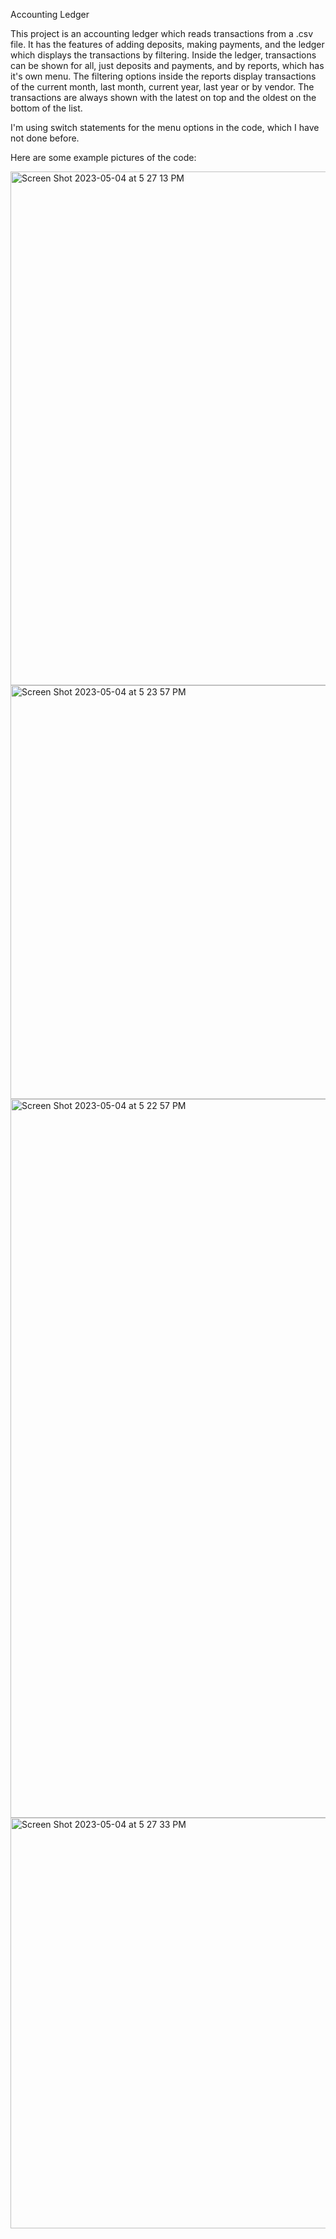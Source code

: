 Accounting Ledger

This project is an accounting ledger which reads transactions from a .csv file. It has the features of adding deposits, making payments, and the ledger which displays the transactions by filtering.
Inside the ledger, transactions can be shown for all, just deposits and payments, and by reports, which has it's own menu.
The filtering options inside the reports display transactions of the current month, last month, current year, last year or by vendor.
The transactions are always shown with the latest on top and the oldest on the bottom of the list. 

I'm using switch statements for the menu options in the code, which I have not done before. 

Here are some example pictures of the code:

<img width="822" alt="Screen Shot 2023-05-04 at 5 27 13 PM" src="https://user-images.githubusercontent.com/130683435/236255707-be239921-f47c-42bc-9661-1ea2619b0d51.png">
<img width="662" alt="Screen Shot 2023-05-04 at 5 23 57 PM" src="https://user-images.githubusercontent.com/130683435/236255713-4780d57b-5f45-49b0-8767-6339c77fa47c.png">
<img width="1150" alt="Screen Shot 2023-05-04 at 5 22 57 PM" src="https://user-images.githubusercontent.com/130683435/236255717-75f569c9-3b00-4ce7-97b2-d33baacc3dbc.png">
<img width="657" alt="Screen Shot 2023-05-04 at 5 27 33 PM" src="https://user-images.githubusercontent.com/130683435/236255720-f1be785a-80ad-4975-bda8-e3a693508a90.png">
